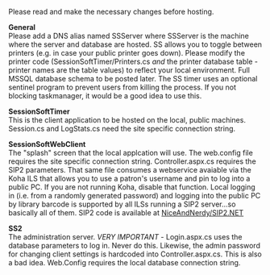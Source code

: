 Please read and make the necessary changes before hosting.

**General**<br>
Please add a DNS alias named SSServer where SSServer is the machine where the server and database are hosted.  SS allows you to toggle between printers (e.g. in case your public printer goes down).  Please modify the printer code (SessionSoftTimer/Printers.cs *and* the printer database table - printer names are the table values) to reflect your local environment.  Full MSSQL database schema to be posted later.  The SS timer uses an optional sentinel program to prevent users from killing the process.  If you not blocking taskmanager, it would be a good idea to use this.      

**SessionSoftTimer**<br>
This is the client application to be hosted on the local, public machines.  Session.cs and LogStats.cs need the site specific connection string.

**SessionSoftWebClient**<br>
The "splash" screen that the local applcation will use.  The web.config file requires the site specific connection string.  Controller.aspx.cs requires the SIP2 parameters.  That same file consumes a webservice avaiable via the Koha ILS that allows you to use a patron's username and pin to log into a public PC.  If you are not running Koha, disable that function.  Local logging in (i.e. from a randomly generated password) and logging into the public PC by library barcode is supported by all ILSs running a SIP2 server...so basically all of them.  SIP2 code is available at <a href="https://github.com/NiceAndNerdy/SIP2.NET" />NiceAndNerdy/SIP2.NET</a>

**SS2**<br>
The administration server.  *VERY IMPORTANT* - Login.aspx.cs uses the database parameters to log in.  Never do this.  Likewise, the admin password for changing client settings is hardcoded into Controller.aspx.cs.  This is also a bad idea.  Web.Config requires the local database connection string.

